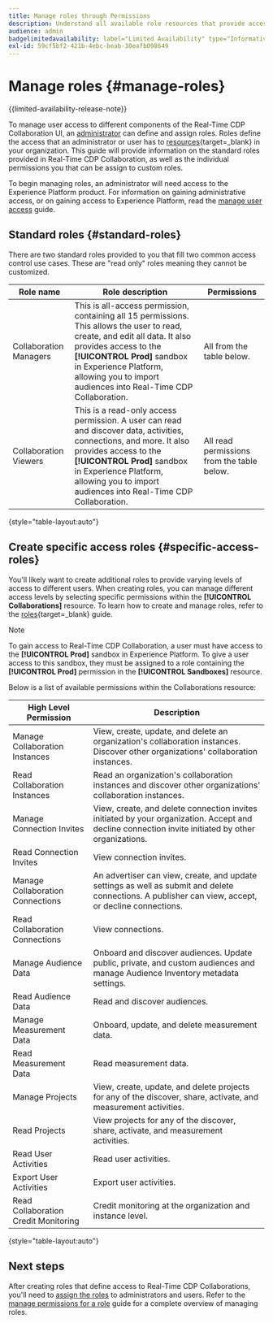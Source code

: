 ```yaml
---
title: Manage roles through Permissions
description: Understand all available role resources that provide access to different components within the Real-Time CDP Collaboration UI.
audience: admin
badgelimitedavailability: label="Limited Availability" type="Informative" url="https://helpx.adobe.com/legal/product-descriptions/real-time-customer-data-platform-collaboration.html newtab=true"
exl-id: 59cf5bf2-421b-4ebc-beab-30eafb098649
---
```

# Manage roles {#manage-roles}

{{limited-availability-release-note}}

To manage user access to different components of the Real-Time CDP Collaboration UI, an [administrator](./mange-user-access.md#system-admin-gain-access) can define and assign roles. Roles define the access that an administrator or user has to [resources](https://experienceleague.adobe.com/en/docs/experience-platform/access-control/home#permissions){target=_blank} in your organization. This guide will provide information on the standard roles provided in Real-Time CDP Collaboration, as well as the individual permissions you that can be assign to custom roles.

To begin managing roles, an administrator will need access to the Experience Platform product. For information on gaining administrative access, or on gaining access to Experience Platform, read the [manage user access](./mange-user-access.md#manage-user-access-through-permissions) guide.

## Standard roles {#standard-roles}

There are two standard roles provided to you that fill two common access control use cases. These are "read only" roles meaning they cannot be customized.

| Role name | Role description | Permissions |
| --- | --- | --- | 
| Collaboration Managers | This is all-access permission, containing all 15 permissions. This allows the user to read, create, and edit all data. It also provides access to the **[!UICONTROL Prod]** sandbox in Experience Platform, allowing you to import audiences into Real-Time CDP Collaboration. | All from the table below. |
| Collaboration Viewers | This is a read-only access permission. A user can read and discover data, activities, connections, and more. It also provides access to the **[!UICONTROL Prod]** sandbox in Experience Platform, allowing you to import audiences into Real-Time CDP Collaboration. | All read permissions from the table below. |

{style="table-layout:auto"}

## Create specific access roles {#specific-access-roles}

You'll likely want to create additional roles to provide varying levels of access to different users. When creating roles, you can manage different access levels by selecting specific permissions within the **[!UICONTROL Collaborations]** resource. To learn how to create and manage roles, refer to the [roles](https://experienceleague.adobe.com/en/docs/experience-platform/access-control/abac/permissions-ui/roles#create-new-role){target=_blank} guide.

>[!NOTE]
> To gain access to Real-Time CDP Collaboration, a user must have access to the **[!UICONTROL Prod]** sandbox in Experience Platform. To give a user access to this sandbox, they must be assigned to a role containing the **[!UICONTROL Prod]** permission in the **[!UICONTROL Sandboxes]** resource. 

Below is a list of available permissions within the Collaborations resource:

| High Level Permission | Description |
| --- | --- |
| Manage Collaboration Instances | View, create, update, and delete an organization's collaboration instances. Discover other organizations' collaboration instances. |
| Read Collaboration Instances | Read an organization's collaboration instances and discover other organizations' collaboration instances. |
| Manage Connection Invites | View, create, and delete connection invites initiated by your organization. Accept and decline connection invite initiated by other organizations. |
| Read Connection Invites | View connection invites. |
| Manage Collaboration Connections | An advertiser can view, create, and update settings as well as submit and delete connections. A publisher can view, accept, or decline connections. |
| Read Collaboration Connections | View connections. |
| Manage Audience Data | Onboard and discover audiences. Update public, private, and custom audiences and manage Audience Inventory metadata settings. |
| Read Audience Data | Read and discover audiences. |
| Manage Measurement Data | Onboard, update, and delete measurement data. |
| Read Measurement Data | Read measurement data. |
| Manage Projects | View, create, update, and delete projects for any of the discover, share, activate, and measurement activities. |
| Read Projects | View projects for any of the discover, share, activate, and measurement activities. |
| Read User Activities | Read user activities. |
| Export User Activities | Export user activities. |
| Read Collaboration Credit Monitoring | Credit monitoring at the organization and instance level. |

{style="table-layout:auto"}

## Next steps

After creating roles that define access to Real-Time CDP Collaborations, you'll need to [assign the roles](./mange-user-access.md#assign-a-role) to administrators and users. Refer to the [manage permissions for a role](https://experienceleague.adobe.com/en/docs/experience-platform/access-control/abac/permissions-ui/permissions) guide for a complete overview of managing roles.
